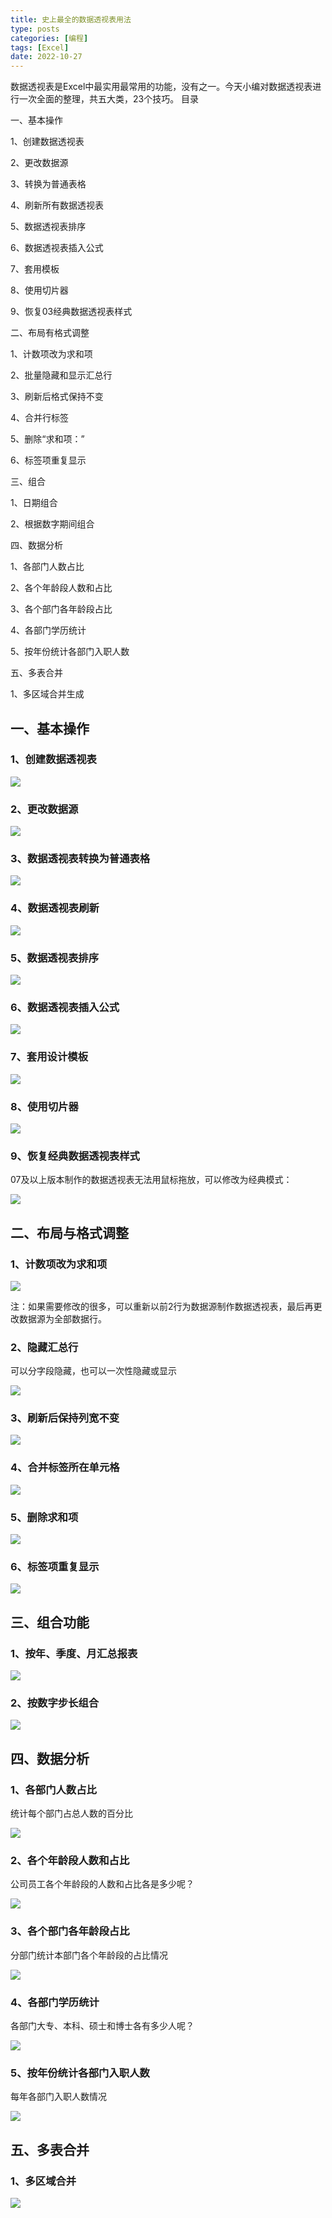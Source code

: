 ```yaml
---
title: 史上最全的数据透视表用法
type: posts
categories: [编程]
tags: [Excel]
date: 2022-10-27
---
```

数据透视表是Excel中最实用最常用的功能，没有之一。今天小编对数据透视表进行一次全面的整理，共五大类，23个技巧。
目录

一、基本操作

1、创建数据透视表

2、更改数据源

3、转换为普通表格

4、刷新所有数据透视表

5、数据透视表排序

6、数据透视表插入公式

7、套用模板

8、使用切片器

9、恢复03经典数据透视表样式

二、布局有格式调整

1、计数项改为求和项

2、批量隐藏和显示汇总行

3、刷新后格式保持不变

4、合并行标签

5、删除“求和项：”

6、标签项重复显示

三、组合

1、日期组合

2、根据数字期间组合

四、数据分析

1、各部门人数占比

2、各个年龄段人数和占比

3、各个部门各年龄段占比

4、各部门学历统计

5、按年份统计各部门入职人数

五、多表合并

1、多区域合并生成

## 一、基本操作

### 1、创建数据透视表

![](https://img.richfan.site/program/excel/史上最全的数据透视表用法/史上最全的数据透视表用法_1.gif)

### 2、更改数据源

![](https://img.richfan.site/program/excel/史上最全的数据透视表用法/史上最全的数据透视表用法_2.gif)

### 3、数据透视表转换为普通表格

![](https://img.richfan.site/program/excel/史上最全的数据透视表用法/史上最全的数据透视表用法_3.gif)

### 4、数据透视表刷新

![](https://img.richfan.site/program/excel/史上最全的数据透视表用法/史上最全的数据透视表用法_4.gif)

### 5、数据透视表排序

![](https://img.richfan.site/program/excel/史上最全的数据透视表用法/史上最全的数据透视表用法_5.gif)

### 6、数据透视表插入公式

![](https://img.richfan.site/program/excel/史上最全的数据透视表用法/史上最全的数据透视表用法_6.gif)

### 7、套用设计模板

![](https://img.richfan.site/program/excel/史上最全的数据透视表用法/史上最全的数据透视表用法_7.gif)

### 8、使用切片器

![](https://img.richfan.site/program/excel/史上最全的数据透视表用法/史上最全的数据透视表用法_8.gif)

### 9、恢复经典数据透视表样式

07及以上版本制作的数据透视表无法用鼠标拖放，可以修改为经典模式：

![](https://img.richfan.site/program/excel/史上最全的数据透视表用法/史上最全的数据透视表用法_9.gif)

## 二、布局与格式调整

### 1、计数项改为求和项

![](https://img.richfan.site/program/excel/史上最全的数据透视表用法/史上最全的数据透视表用法_10.gif)

注：如果需要修改的很多，可以重新以前2行为数据源制作数据透视表，最后再更改数据源为全部数据行。

### 2、隐藏汇总行

可以分字段隐藏，也可以一次性隐藏或显示

![](https://img.richfan.site/program/excel/史上最全的数据透视表用法/史上最全的数据透视表用法_11.gif)

### 3、刷新后保持列宽不变

![](https://img.richfan.site/program/excel/史上最全的数据透视表用法/史上最全的数据透视表用法_12.gif)

### 4、合并标签所在单元格

![](https://img.richfan.site/program/excel/史上最全的数据透视表用法/史上最全的数据透视表用法_14.gif)

### 5、删除求和项

![](https://img.richfan.site/program/excel/史上最全的数据透视表用法/史上最全的数据透视表用法_15.gif)

### 6、标签项重复显示

![](https://img.richfan.site/program/excel/史上最全的数据透视表用法/史上最全的数据透视表用法_16.gif)

## 三、组合功能

### 1、按年、季度、月汇总报表

![](https://img.richfan.site/program/excel/史上最全的数据透视表用法/史上最全的数据透视表用法_17.gif)

### 2、按数字步长组合

![](https://img.richfan.site/program/excel/史上最全的数据透视表用法/史上最全的数据透视表用法_18.gif)

## 四、数据分析

### 1、各部门人数占比

统计每个部门占总人数的百分比

![](https://img.richfan.site/program/excel/史上最全的数据透视表用法/史上最全的数据透视表用法_19.gif)

### 2、各个年龄段人数和占比

公司员工各个年龄段的人数和占比各是多少呢？

![](https://img.richfan.site/program/excel/史上最全的数据透视表用法/史上最全的数据透视表用法_20.gif)

### 3、各个部门各年龄段占比

分部门统计本部门各个年龄段的占比情况

![](https://img.richfan.site/program/excel/史上最全的数据透视表用法/史上最全的数据透视表用法_21.gif)

### 4、各部门学历统计

各部门大专、本科、硕士和博士各有多少人呢？

![](https://img.richfan.site/program/excel/史上最全的数据透视表用法/史上最全的数据透视表用法_22.gif)

### 5、按年份统计各部门入职人数

每年各部门入职人数情况

![](https://img.richfan.site/program/excel/史上最全的数据透视表用法/史上最全的数据透视表用法_23.gif)

## 五、多表合并

### 1、多区域合并

![](https://img.richfan.site/program/excel/史上最全的数据透视表用法/史上最全的数据透视表用法_24.gif)